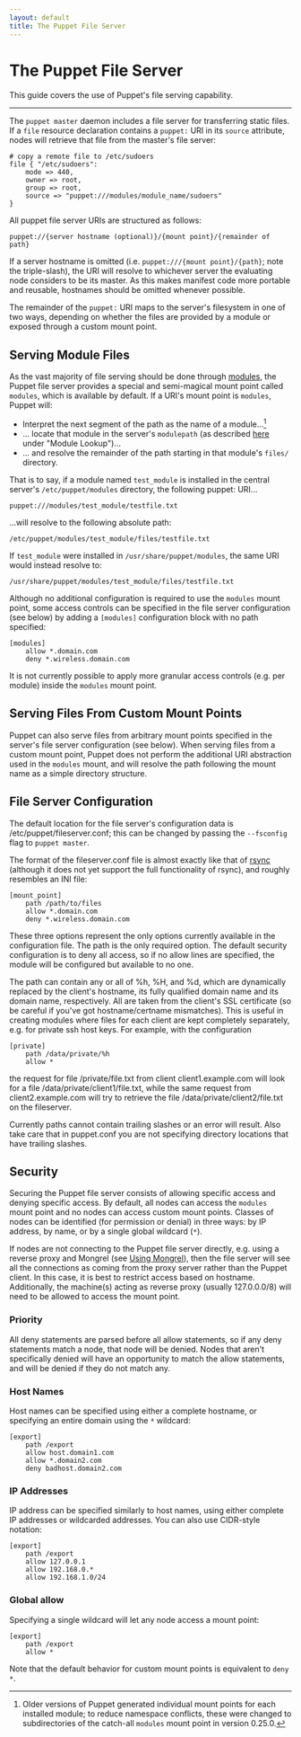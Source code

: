 ```yaml
---
layout: default
title: The Puppet File Server
---
```


The Puppet File Server
======================

This guide covers the use of Puppet's file serving capability.

* * *

The `puppet master` daemon includes a file server for transferring static files. If a `file` resource declaration contains a `puppet:` URI in its `source` attribute, nodes will retrieve that file from the master's file server:

    # copy a remote file to /etc/sudoers
    file { "/etc/sudoers":
        mode => 440,
        owner => root,
        group => root,
        source => "puppet:///modules/module_name/sudoers"
    }


All puppet file server URIs are structured as follows:

    puppet://{server hostname (optional)}/{mount point}/{remainder of path}

If a server hostname is omitted (i.e. `puppet:///{mount point}/{path}`; note the triple-slash), the URI will resolve to whichever server the evaluating node considers to be its master. As this makes manifest code more portable and reusable, hostnames should be omitted whenever possible. 

The remainder of the `puppet:` URI maps to the server's filesystem in one of two ways, depending on whether the files are provided by a module or exposed through a custom mount point. 

## Serving Module Files

As the vast majority of file serving should be done through [modules](modules.html), the Puppet file server provides a special and semi-magical mount point called `modules`, which is available by default. If a URI's mount point is `modules`, Puppet will:

* Interpret the next segment of the path as the name of a module...[^oldmodulemounts]
* ... locate that module in the server's `modulepath` (as described [here](modules.html) under "Module Lookup")...
* ... and resolve the remainder of the path starting in that module's `files/` directory.

That is to say, if a module named `test_module` is installed in the central server's `/etc/puppet/modules` directory, the following puppet: URI...

    puppet:///modules/test_module/testfile.txt

...will resolve to the following absolute path:

    /etc/puppet/modules/test_module/files/testfile.txt

If `test_module` were installed in `/usr/share/puppet/modules`, the same URI would instead resolve to:

    /usr/share/puppet/modules/test_module/files/testfile.txt

Although no additional configuration is required to use the `modules` mount point, some access controls can be specified in the file server configuration (see below) by adding a `[modules]` configuration block with no path specified:

    [modules]
        allow *.domain.com
        deny *.wireless.domain.com

It is not currently possible to apply more granular access controls (e.g. per module) inside the `modules` mount point. 

[^oldmodulemounts]: Older versions of Puppet generated individual mount points for each installed module; to reduce namespace conflicts, these were changed to subdirectories of the catch-all `modules` mount point in version 0.25.0. 

## Serving Files From Custom Mount Points

Puppet can also serve files from arbitrary mount points specified in the server's file server configuration (see below). When serving files from a custom mount point, Puppet does not perform the additional URI abstraction used in the `modules` mount, and will resolve the path following the mount name as a simple directory structure.

## File Server Configuration

The default location for the file server's configuration data is 
/etc/puppet/fileserver.conf; this can be changed by passing the
`--fsconfig` flag to `puppet master`. 

The format of the fileserver.conf file is almost
exactly like that of [rsync](http://samba.anu.edu.au/rsync/) (although it does not yet support the full functionality of rsync), and roughly resembles an INI file:

    [mount_point]
        path /path/to/files
        allow *.domain.com
        deny *.wireless.domain.com

These three options represent the only options currently available
in the configuration file. The path is the only required option. The
default security configuration is to deny all access, so if no
allow lines are specified, the module will be configured but
available to no one.

The path can contain any or all of %h, %H, and %d, which are
dynamically replaced by the client's hostname, its fully qualified
domain name and its domain name, respectively. All are taken from
the client's SSL certificate (so be careful if you've got
hostname/certname mismatches). This is useful in creating modules
where files for each client are kept completely separately, e.g.
for private ssh host keys. For example, with the configuration

    [private]
        path /data/private/%h
        allow *

the request for file /private/file.txt from client
client1.example.com will look for a file
/data/private/client1/file.txt, while the same request from
client2.example.com will try to retrieve the file
/data/private/client2/file.txt on the fileserver.

Currently paths cannot contain trailing slashes or an error will
result. Also take care that in puppet.conf you are not specifying
directory locations that have trailing slashes.

## Security

Securing the Puppet file server consists of allowing
specific access and denying specific access. By default, all nodes can access the `modules` mount point and no nodes can access custom mount points. 
Classes of nodes can be identified (for permission or denial) in three ways: by IP address, by name, or by a single global wildcard (`*`). 

If nodes are not connecting to the Puppet file server directly,
e.g. using a reverse proxy and Mongrel (see [Using Mongrel](./mongrel.html)),
then the file server will see all the connections as coming from
the proxy server rather than the Puppet client. In this case, it is best to restrict access based on hostname. Additionally, the 
machine(s) acting as reverse proxy (usually 127.0.0.0/8) will need to be 
allowed to access the mount point.

### Priority

All deny statements are parsed before all allow statements, so if
any deny statements match a node, that node will be denied. Nodes that aren't specifically denied will have an opportunity to match the allow statements, and will be denied if they do not match any. 

### Host Names

Host names can be specified using either a complete hostname, or
specifying an entire domain using the `*` wildcard:

    [export]
        path /export
        allow host.domain1.com
        allow *.domain2.com
        deny badhost.domain2.com

### IP Addresses

IP address can be specified similarly to host names, using either
complete IP addresses or wildcarded addresses. You can also use
CIDR-style notation:

    [export]
        path /export
        allow 127.0.0.1
        allow 192.168.0.*
        allow 192.168.1.0/24

### Global allow

Specifying a single wildcard will let any node access a mount point:

    [export]
        path /export
        allow *

Note that the default behavior for custom mount points is equivalent to `deny *`. 
